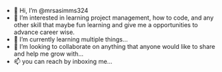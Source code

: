 - 👋 Hi, I’m @mrsasimms324
- 👀 I’m interested in learning project management, how to code, and any other skill that maybe fun learning and give me a opportunities to advance career wise.
- 🌱 I’m currently learning multiple things...
- 💞️ I’m looking to collaborate on anything that anyone would like to share and help me grow with...
- 📫 you can reach by inboxing me...

<!---
mrsasimms324/mrsasimms324 is a ✨ special ✨ repository because its `README.md` (this file) appears on your GitHub profile.
You can click the Preview link to take a look at your changes.
--->
